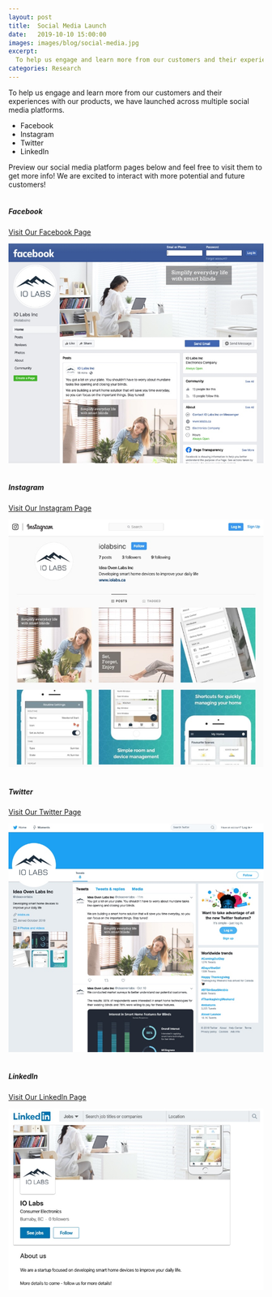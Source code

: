 ```yaml
---
layout: post
title:  Social Media Launch
date:   2019-10-10 15:00:00
images: images/blog/social-media.jpg
excerpt:
  To help us engage and learn more from our customers and their experiences with our products, we have launched across multiple social media platforms ...
categories: Research
---
```


To help us engage and learn more from our customers and their experiences with our products, we have launched across multiple social media platforms.

* Facebook
* Instagram
* Twitter
* LinkedIn

Preview our social media platform pages below and feel free to visit them to get more info! We are excited to interact with more potential and future customers!
<br /><br />

##### Facebook

[Visit Our Facebook Page](https://www.facebook.com/iolabsinc)

![image](/images/blog/social-media-facebook.jpg)
<br /><br />

##### Instagram

[Visit Our Instagram Page](https://www.instagram.com/iolabsinc)

![image](/images/blog/social-media-instagram.jpg)
<br /><br />

##### Twitter

[Visit Our Twitter Page](https://twitter.com/ideaovenlabs)

![image](/images/blog/social-media-twitter.jpg)
<br /><br />

##### LinkedIn

[Visit Our LinkedIn Page](https://www.linkedin.com/company/io-labs-inc)

![image](/images/blog/social-media-linkedin.jpg)